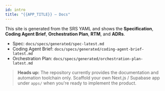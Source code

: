 ```yaml
---
id: intro
title: "{{APP_TITLE}} — Docs"
---
```


This site is generated from the SRS YAML and shows the **Specification**, **Coding Agent Brief**, **Orchestration Plan**, **RTM**, and **ADRs**.

- Spec: `docs/specs/generated/spec-latest.md`
- Coding Agent Brief: `docs/specs/generated/coding-agent-brief-latest.md`
- Orchestration Plan: `docs/specs/generated/orchestration-plan-latest.md`

> **Heads up:** The repository currently provides the documentation and automation toolchain only. Scaffold your own Next.js / Supabase app under `apps/` when you're ready to implement the product.
